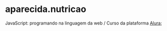 # aparecida.nutricao
JavaScript: programando na linguagem da web / Curso da plataforma [Alura](https://www.alura.com.br);
